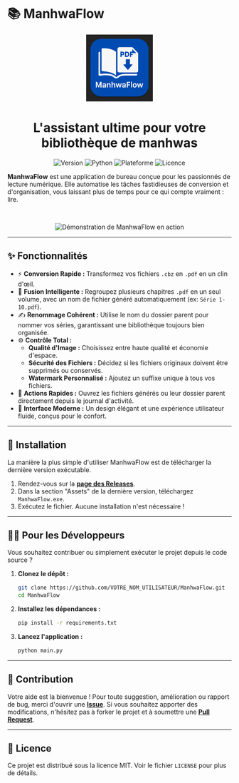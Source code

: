 # 📚 ManhwaFlow

<p align="center">
  <img src="https://raw.githubusercontent.com/cherfdev/ManhwaFlow1/main/assets/ManhwaFlow.png" alt="ManhwaFlow" width="150"/>
</p>

<h1 align="center">L'assistant ultime pour votre bibliothèque de manhwas</h1>

<p align="center">
  <img alt="Version" src="https://img.shields.io/badge/version-1.1-blue?style=for-the-badge">
  <img alt="Python" src="https://img.shields.io/badge/Python-3.8+-3776AB?style=for-the-badge&logo=python&logoColor=white">
  <img alt="Plateforme" src="https://img.shields.io/badge/platform-Windows-0078D6?style=for-the-badge&logo=windows">
  <img alt="Licence" src="https://img.shields.io/badge/license-MIT-green?style=for-the-badge">
</p>

**ManhwaFlow** est une application de bureau conçue pour les passionnés de lecture numérique. Elle automatise les tâches fastidieuses de conversion et d'organisation, vous laissant plus de temps pour ce qui compte vraiment : lire.

<br>

<p align="center">
  <img src="https://raw.githubusercontent.com/VOTRE_NOM_UTILISATEUR/ManhwaFlow/main/assets/demo.gif" alt="Démonstration de ManhwaFlow en action" width="700"/>
</p>

---

## ✨ Fonctionnalités

-   ⚡ **Conversion Rapide :** Transformez vos fichiers `.cbz` en `.pdf` en un clin d'œil.
-   🔗 **Fusion Intelligente :** Regroupez plusieurs chapitres `.pdf` en un seul volume, avec un nom de fichier généré automatiquement (ex: `Série 1-10.pdf`).
-   ✍️ **Renommage Cohérent :** Utilise le nom du dossier parent pour nommer vos séries, garantissant une bibliothèque toujours bien organisée.
-   ⚙️ **Contrôle Total :**
    -   **Qualité d'Image :** Choisissez entre haute qualité et économie d'espace.
    -   **Sécurité des Fichiers :** Décidez si les fichiers originaux doivent être supprimés ou conservés.
    -   **Watermark Personnalisé :** Ajoutez un suffixe unique à tous vos fichiers.
-   🚀 **Actions Rapides :** Ouvrez les fichiers générés ou leur dossier parent directement depuis le journal d'activité.
-   🎨 **Interface Moderne :** Un design élégant et une expérience utilisateur fluide, conçus pour le confort.

---

## 🚀 Installation

La manière la plus simple d'utiliser ManhwaFlow est de télécharger la dernière version exécutable.

1.  Rendez-vous sur la [**page des Releases**](https://github.com/VOTRE_NOM_UTILISATEUR/ManhwaFlow/releases).
2.  Dans la section "Assets" de la dernière version, téléchargez `ManhwaFlow.exe`.
3.  Exécutez le fichier. Aucune installation n'est nécessaire !

---

## 👨‍💻 Pour les Développeurs

Vous souhaitez contribuer ou simplement exécuter le projet depuis le code source ?

1.  **Clonez le dépôt :**
    ```bash
    git clone https://github.com/VOTRE_NOM_UTILISATEUR/ManhwaFlow.git
    cd ManhwaFlow
    ```

2.  **Installez les dépendances :**
    ```bash
    pip install -r requirements.txt
    ```

3.  **Lancez l'application :**
    ```bash
    python main.py
    ```

---

## 🤝 Contribution

Votre aide est la bienvenue ! Pour toute suggestion, amélioration ou rapport de bug, merci d'ouvrir une [**Issue**](https://github.com/VOTRE_NOM_UTILISATEUR/ManhwaFlow/issues). Si vous souhaitez apporter des modifications, n'hésitez pas à forker le projet et à soumettre une [**Pull Request**](https://github.com/VOTRE_NOM_UTILISATEUR/ManhwaFlow/pulls).

---

## 📜 Licence

Ce projet est distribué sous la licence MIT. Voir le fichier `LICENSE` pour plus de détails.
